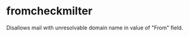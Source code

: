 fromcheckmilter
===============

Disallows mail with unresolvable domain name in value of "From" field.
